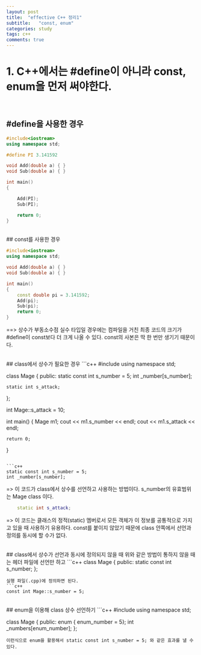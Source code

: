 ```yaml
---
layout: post
title:  "effective C++ 정리1"
subtitle:   "const, enum"
categories: study
tags: c++
comments: true
---
```



# 1. C++에서는 #define이 아니라 const, enum을 먼저 써야한다.

<br/>

## #define을 사용한 경우
```c++
#include<iostream>
using namespace std;

#define PI 3.141592

void Add(double a) { }
void Sub(double a) { }

int main()
{

	Add(PI);
	Sub(PI);

	return 0;
}
```
<br/>
## const를 사용한 경우

```c++
#include<iostream>
using namespace std;

void Add(double a) { }
void Sub(double a) { }

int main()
{
	const double pi = 3.141592;
	Add(pi);
	Sub(pi);
	return 0;
}

```

==> 상수가 부동소수점 실수 타입일 경우에는 컴파일을 거친 최종 코드의 크기가 #define이 const보다 더 크게 나올 수 있다.
const의 사본은 딱 한 번만 생기기 때문이다.

<br/>
## class에서 상수가 필요한 경우
```c++
#include <iostream>
using namespace std;

class Mage
{
public:
	static const int s_number = 5;
	int _number[s_number];

	static int s_attack;
};

int Mage::s_attack = 10;

int main()
{
	Mage m1;
	cout << m1.s_number << endl;
	cout << m1.s_attack << endl;

	return 0;
}

```

```c++
static const int s_number = 5;
int _number[s_number];
```
=> 이 코드가 class에서 상수를 선언하고 사용하는 방법이다. s_number의 유효범위는 Mage class 이다.
<br/>

```c++
	static int s_attack;
```
=> 이 코드는 클래스의 정적(static) 멤버로서 모든 객체가 이 정보를 공통적으로 가지고 있을 때 사용하기 유용하다.
const를 붙이지 않았기 때문에 class 안쪽에서 선언과 정의를 동시에 할 수가 없다.


<br/>
## class에서 상수가 선언과 동시에 정의되지 않을 때
위와 같은 방법이 통하지 않을 때는
헤더 파일에 선언만 하고
```c++
class Mage
{
public:
	static const int s_number;
};

```
실행 파일(.cpp)에 정의하면 된다.
```c++
const int Mage::s_number = 5;
```


<br/>
## enum을 이용해 class 상수 선언하기
```c++
#include <iostream>
using namespace std;

class Mage
{
public:
	enum { enum_number = 5};
	int _numbers[enum_number];
};

```
이런식으로 enum을 활용해서 static const int s_number = 5; 와 같은 효과를 낼 수 있다.
